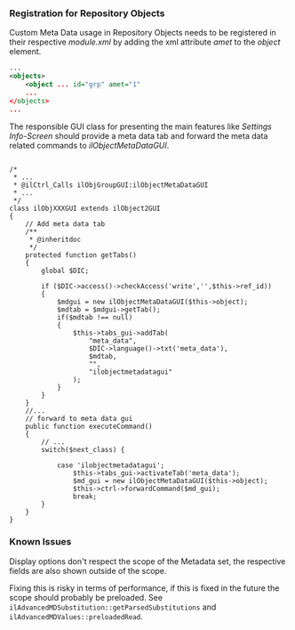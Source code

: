 ### Registration for Repository Objects
Custom Meta Data usage in Repository Objects needs to be registered
in their respective *module.xml* by adding the xml attribute *amet* to the 
*object* element.
```xml
...
<objects>
    <object ... id="grp" amet="1"
    ...
</objects>
...
```

The responsible GUI class for presenting the main features like *Settings* 
*Info-Screen* should provide a meta data tab and forward the meta data related 
commands to *ilObjectMetaDataGUI*.


```<?php declare(strict_types=1);

/*
 * ...
 * @ilCtrl_Calls ilObjGroupGUI:ilObjectMetaDataGUI
 * ...
 */
class ilObjXXXGUI extends ilObject2GUI 
{
	// Add meta data tab
	/**
	 * @inheritdoc
	 */
	protected function getTabs() 
	{
		global $DIC;
		
		if ($DIC->access()->checkAccess('write','',$this->ref_id))
		{
			$mdgui = new ilObjectMetaDataGUI($this->object);
			$mdtab = $mdgui->getTab();
			if($mdtab !== null)
			{
				$this->tabs_gui->addTab(
					"meta_data",
					$DIC->language()->txt('meta_data'),
					$mdtab,
					"",
					"ilobjectmetadatagui"
				);
			}
		}
	}
	//...
	// forward to meta data gui
	public function executeCommand() 
	{
		// ...
		switch($next_class) {
			
			case 'ilobjectmetadatagui';
				$this->tabs_gui->activateTab('meta_data');
				$md_gui = new ilObjectMetaDataGUI($this->object);	
				$this->ctrl->forwardCommand($md_gui);
				break;
		}
	}
}

```

### Known Issues

Display options don't respect the scope of the Metadata set, the
respective fields are also shown outside of the scope.

Fixing this is risky in terms of performance, if this is fixed in
the future the scope should probably be preloaded. See
`ilAdvancedMDSubstitution::getParsedSubstitutions` and
`ilAdvancedMDValues::preloadedRead`.

    

   


